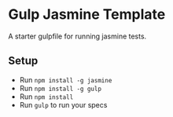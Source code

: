 # Gulp Jasmine Template

A starter gulpfile for running jasmine tests. 

## Setup
* Run `npm install -g jasmine`
* Run `npm install -g gulp`
* Run `npm install`
* Run `gulp` to run your specs